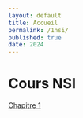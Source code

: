 ```yaml
---
layout: default
title: Accueil
permalink: /1nsi/
published: true
date: 2024
---
```


# Cours NSI

[Chapitre 1](01-Python.md)
